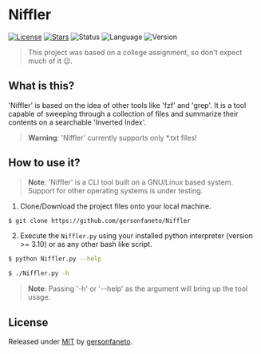 # Niffler

[![License](https://img.shields.io/github/license/gersonfaneto/Niffler?style=for-the-badge&logo=appveyor)](https://github.com/gersonfaneto/Niffller/blob/main/LICENSE)
[![Stars](https://img.shields.io/github/stars/gersonfaneto/Niffler?style=for-the-badge&logo=appveyor)](https://github.com/gersonfaneto/Niffler)
![Status](https://img.shields.io/static/v1?label=STATUS&message=DEVELOPMENT+🚧&color=yellow&style=for-the-badge)
![Language](https://img.shields.io/static/v1?label=LANGUAGE&message=Python&color=informational&style=for-the-badge)
![Version](https://img.shields.io/static/v1?label=VERSION&message=1.0&color=success&style=for-the-badge)

> This project was based on a college assignment, so don't expect much of it 😉.

## What is this?

'Niffler' is based on the idea of other tools like 'fzf' and 'grep'. It is a tool
capable of sweeping through a collection of files and summarize their contents on
a searchable 'Inverted Index'.

> **Warning**: 'Niffler' currently supports only \*.txt files!

## How to use it?

> **Note**: 'Niffler' is a CLI tool built on a GNU/Linux based system. Support for
> other operating systems is under testing.

1. Clone/Download the project files onto your local machine.

```bash
$ git clone https://github.com/gersonfaneto/Niffler
```

2. Execute the `Niffler.py` using your installed python interpreter (version >= 3.10)
   or as any other bash like script.

```bash
$ python Niffler.py --help
```

```bash
$ ./Niffler.py -h
```

> **Note**: Passing '-h' or '--help' as the argument will bring up the tool usage.

## License

Released under [MIT](https://github.com/gersonfaneto/Niffler/blob/main/LICENSE) by [gersonfaneto](https://github.com/gersonfaneto).
